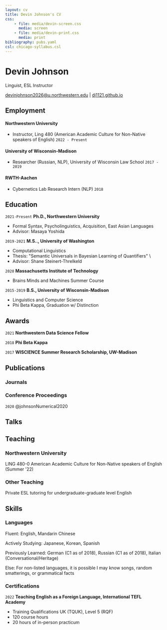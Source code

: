 ```yaml
---
layout: cv
title: Devin Johnson's CV
css:
    - file: media/devin-screen.css
      media: screen
    - file: media/devin-print.css
      media: print
bibliography: pubs.yaml
csl: chicago-syllabus.csl
---
```


# Devin Johnson
Linguist, ESL Instructor

<div id="webaddress">
<a href="mailto:devinjohnson@u.northwestern.edu">devinjohnson2026@u.northwestern.edu</a>
| <a href="dj1121.github.io">dj1121.github.io</a>
</div>


## Employment
#### Northwestern University
- Instructor, Ling 480 (American Academic Culture for Non-Native speakers of English)
`2022 - Present`

#### University of Wisconsin-Madison
- Researcher (Russian, NLP), University of Wisconsin Law School
`2017 - 2019`

#### RWTH-Aachen 
- Cybernetics Lab Research Intern (NLP)
`2018`


## Education
`2021-Present`
__Ph.D., Northwestern University__
- Formal Syntax, Psycholinguistics, Acquisition, East Asian Languages
- Advisor: Masaya Yoshida

`2019-2021`
__M.S.., University of Washington__
- Computational Linguistics
- Thesis: "Semantic Universals in Bayesian Learning of Quantifiers" \
- Advisor: Shane Steinert-Threlkeld

`2020`
__Massachusetts Institute of Technology__
- Brains Minds and Machines Summer Course

`2015-2019`
__B.S., University of Wisconsin-Madison__
- Linguistics and Computer Science
- Phi Beta Kappa, Graduation w/ Distinction


## Awards
`2021`
__Northwestern Data Science Fellow__

`2018`
__Phi Beta Kappa__

`2017`
__WISCIENCE Summer Research Scholarship, UW-Madison__


## Publications

### Journals

### Conference Proceedings

`2020`
@johnsonNumerical2020


## Talks

## Teaching

### Northwestern University

LING 480-0 American Academic Culture for Non-Native speakers of English (Summer '22)

### Other Teaching
Private ESL tutoring for undergraduate-graduate level English

## Skills
### Languages
Fluent: English, Mandarin Chinese

Actively Studying: Japanese, Korean, Spanish

Previously Learned: German (C1 as of 2018), Russian (C1 as of 2018), Italian (Conversational/Heritage)

Else: For non-listed languages, it is possible I may know songs, random smatterings, or grammatical facts

### Certifications
`2022`
__Teaching English as a Foreign Language, International TEFL Academy__
- Training Qualifications UK (TQUK), Level 5 (RQF)
- 120 course hours
- 20 hours of in-person practicum

